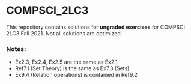 # COMPSCI_2LC3
This repository contains solutions for <b>ungraded exercises</b> for COMPSCI 2LC3 Fall 2021. Not all solutions are optimized.

### Notes:
- Ex2.3, Ex2.4, Ex2.5 are the same as Ex2.1
- Ref7.1 (Set Theory) is the same as Ex7.3 (Sets)
- Ex9.4 (Relation operations) is contained in Ref9.2 
